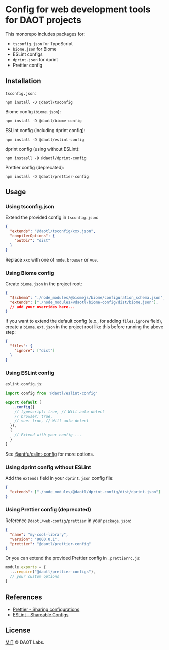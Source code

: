 # Config for web development tools for DAOT projects

This monorepo includes packages for:
- `tsconfig.json` for TypeScript
- `biome.json` for Biome
-  ESLint configs
- `dprint.json` for dprint
- Prettier config

## Installation

`tsconfig.json`:
```shell
npm install -D @daotl/tsconfig
```

Biome config (`biome.json`):
```
npm install -D @daotl/biome-config
```

ESLint config (including dprint config):
```shell
npm install -D @daotl/eslint-config
```

dprint config (using without ESLint):
```shell
npm instasll -D @daotl/dprint-config
```

Prettier config (deprecated):
```shell
npm install -D @daotl/prettier-config
```

## Usage

### Using tsconfig.json

Extend the provided config in `tsconfig.json`:

```json
{
  "extends": "@daotl/tsconfig/xxx.json",
  "compilerOptions": {
    "outDir": "dist"
  }
}
```

Replace `xxx` with one of `node`, `browser` or `vue`.

### Using Biome config

Create `biome.json` in the project root:

```json
{
  "$schema": "./node_modules/@biomejs/biome/configuration_schema.json",
  "extends": ["./node_modules/@daotl/biome-config/dist/biome.json"],
  // add your overrides here...
}
```

If you want to extend the default config (e.x., for adding `files.ignore` field), create a `biome.ext.json` in the project root like this before running the above step:

```json
{
  "files": {
    "ignore": ["dist"]
  }
}
```

### Using ESLint config

`eslint.config.js`:

```js
import config from '@daotl/eslint-config'

export default [
  ...config({
    // typescript: true, // Will auto detect
    // browser: true,
    // vue: true, // Will auto detect
  }),
  {
    // Extend with your config ...
  }
]
```

See [@antfu/eslint-config](https://github.com/antfu/eslint-config#customization) for more options.

### Using dprint config without ESLint

Add the `extends` field in your `dprint.json` config file:

```json
{
  "extends": ["./node_modules/@daotl/dprint-config/dist/dprint.json"]
}
```

### Using Prettier config (deprecated)

Reference `@daotl/web-config/prettier` in your `package.json`:

```json
{
  "name": "my-cool-library",
  "version": "9000.0.1",
  "prettier": "@daotl/prettier-config"
}
```

Or you can extend the provided Prettier config in `.prettierrc.js`:

```javascript
module.exports = {
  ...require("@daotl/prettier-configs"),
  // your custom options
}
```

## References

- [Prettier - Sharing configurations](https://prettier.io/docs/en/configuration.html#sharing-configurations)
- [ESLint - Shareable Configs](https://eslint.org/docs/developer-guide/shareable-configs)

## License

[MIT](LICENSE) © DAOT Labs.
